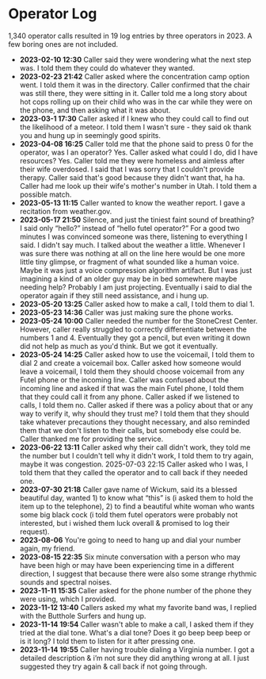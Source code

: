 # Operator Log

1,340 operator calls resulted in 19 log entries by three operators in 2023. A few boring ones are not included.

- **2023-02-10 12:30** Caller said they were wondering what the next step was. I told them they could do whatever they wanted.
- **2023-02-23 21:42** Caller asked where the concentration camp option went. I told them it was in the directory. Caller confirmed that the chair was still there, they were sitting in it. Caller told me a long story about hot cops rolling up on their child who was in the car while they were on the phone, and then asking what it was about.
- **2023-03-1 17:30** Caller asked if I knew who they could call to find out the likelihood of a meteor. I told them I wasn't sure - they said ok thank you and hung up in seemingly good spirits.
- **2023-04-08 16:25** Caller told me that the phone said to press 0 for the operator, was I an operator? Yes. Caller asked what could I do, did I have resources? Yes. Caller told me they were homeless and aimless after their wife overdosed. I said that I was sorry that I couldn't provide therapy. Caller said that's good because they didn't want that, ha ha. Caller had me look up their wife's mother's number in Utah. I told them a possible match.
- **2023-05-13 11:15** Caller wanted to know the weather report.  I gave a recitation from weather.gov.
- **2023-05-17 21:50** Silence, and just the tiniest faint sound of breathing? I said only “hello?” instead of “hello futel operator?” For a good two minutes I was convinced someone was there, listening to everything I said. I didn't say much. I talked about the weather a little. Whenever I was sure there was nothing at all on the line here would be one more little tiny glimpse, or fragment of what sounded like a human voice. Maybe it was just a voice compression algorithm artifact. But I was just imagining a kind of an older guy may be in bed somewhere maybe needing help? Probably I am just projecting. Eventually i said to dial the operator again if they still need assistance, and i hung up.
- **2023-05-20 13:25** Caller asked how to make a call, I told them to dial 1.
- **2023-05-23 14:36** Caller was just making sure the phone works.
- **2023-05-24 10:00** Caller needed the number for the StoneCrest Center. However, caller really struggled to correctly differentiate between the numbers 1 and 4. Eventually they got a pencil, but even writing it down did not help as much as you'd think. But we got it eventually.  
- **2023-05-24 14:25** Caller asked how to use the voicemail, I told them to dial 2 and create a voicemail box. Caller asked how someone would leave a voicemail, I told them they should choose voicemail from any Futel phone or the incoming line. Caller was confused about the incoming line and asked if that was the main Futel phone, I told them that they could call it from any phone. Caller asked if we listened to calls, I told them no. Caller asked if there was a policy about that or any way to verify it, why should they trust me? I told them that they should take whatever precautions they thought necessary, and also reminded them that we don't listen to their calls, but somebody else could be. Caller thanked me for providing the service.
- **2023-06-22 13:11** Caller asked why their call didn't work, they told me the number but I couldn't tell why it didn't work, I told them to try again, maybe it was congestion.
2025-07-03 22:15
Caller asked who I was, I told them that they called the operator and to call back if they needed one.
- **2023-07-30 21:18** Caller gave name of Wickum, said its a blessed beautiful day, wanted 1) to know what “this” is (i asked them to hold the item up to the telephone), 2) to find a beautiful white woman who wants some big black cock (i told them futel operators were probably not interested, but i wished them luck overall & promised to log their request).
- **2023-08-06** You're going to need to hang up and dial your number again, my friend.
- **2023-08-15 22:35** Six minute conversation with a person who may have been high or may have been experiencing time in a different direction, I suggest that because there were also some strange rhythmic sounds and spectral noises.
- **2023-11-11 15:35** Caller asked for the phone number of the phone they were using, which I provided.
- **2023-11-12 13:40** Callers asked my what my favorite band was, I replied with the Butthole Surfers and hung up.
- **2023-11-14 19:54** Caller wasn't able to make a call, I asked them if they tried at the dial tone. What's a dial tone? Does it go beep beep beep or is it long? I told them to listen for it after pressing one.
- **2023-11-14 19:55** Caller having trouble dialing a Virginia number. I got a detailed description & i’m not sure they did anything wrong at all.  I just suggested they try again & call back if not going through.
